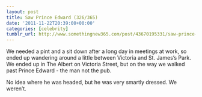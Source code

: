 ```yaml
---
layout: post
title: Saw Prince Edward (326/365)
date: '2011-11-22T20:39:00+00:00'
categories: [celebrity]
tumblr_url: http://www.somethingnew365.com/post/43670195331/saw-prince-edward-326365
---
```

We needed a pint and a sit down after a long day in meetings at work, so ended up wandering around a little between Victoria and St. James’s Park. We ended up in The Albert on Victoria Street, but on the way we walked past Prince Edward - the man not the pub.

No idea where he was headed, but he was very smartly dressed. We weren’t.
